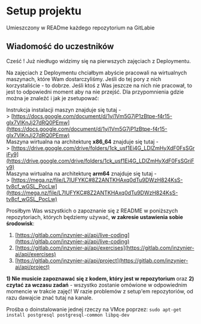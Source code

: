 # Setup projektu

Umieszczony w READme każdego repozytorium na GitLabie

## Wiadomość do uczestników

Cześć ! Już niedługo widzimy się na pierwszych zajęciach z Deploymentu. 

Na zajęciach z Deploymentu chciałbym abyście pracowali na wirtualnych maszynach, które Wam dostarczyliśmy. Jeśli do tej pory z nich korzystaliście - to dobrze. Jeśli ktoś z Was jeszcze na nich nie pracował, to jest to odpowiedni moment aby na nie przejść. Dla przypomnienia gdzie można je znaleźć i jak je zsetupować:

Instrukcja instalacji maszyn znajduje się tutaj -> [https://docs.google.com/document/d/1yi1Vm5G7jP1zBtpe-f4r15-gIx7VIKnJj27dRQ0PEmw](https://docs.google.com/document/d/1yi1Vm5G7jP1zBtpe-f4r15-gIx7VIKnJj27dRQ0PEmw)  
Maszyna wirtualna na architekturę **x86_64** znajduje się tutaj -> [https://drive.google.com/drive/folders/1ck_usf1Ei4G_LDlZmHyXdF0FsSGriFy9](https://drive.google.com/drive/folders/1ck_usf1Ei4G_LDlZmHyXdF0FsSGriFy9)  
Maszyna wirtualna na architekturę **arm64** znajduje się tutaj -> [https://mega.nz/file/L7IUFYKC#8Z2ANTKHAxq0dTu9DWzH824KsS-tv8cf_wGSL_PocLw](https://mega.nz/file/L7IUFYKC#8Z2ANTKHAxq0dTu9DWzH824KsS-tv8cf_wGSL_PocLw)

Prosiłbym Was wszystkich o zapoznanie się z README w poniższych repozytoriach, których będziemy używać, **w zakresie ustawienia sobie środowisk**:

1. [https://gitlab.com/inzynier-ai/api/live-coding](https://gitlab.com/inzynier-ai/api/live-coding)
2. [https://gitlab.com/inzynier-ai/api/exercises](https://gitlab.com/inzynier-ai/api/exercises)
3. [https://gitlab.com/inzynier-ai/api/project](https://gitlab.com/inzynier-ai/api/project)

**1) Nie musicie zapoznawać się z kodem, który jest w repozytorium** oraz **2) czytać za wczasu zadań** - wszystko zostanie omówione w odpowiednim momencie w trakcie zajęć! W razie problemów z setup'em repozytoriów, od razu dawajcie znać tutaj na kanale.

Prośba o doinstalowanie jednej rzeczy na VMce poprzez: `sudo apt-get install postgresql postgresql-common libpq-dev`